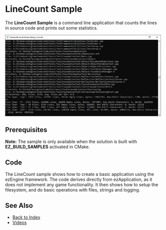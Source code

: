 # LineCount Sample

The **LineCount Sample** is a command line application that counts the lines in source code and prints out some statistics.

![LineCount1](media/line-count1.jpg)

## Prerequisites

**Note:** The sample is only available when the solution is built with **EZ_BUILD_SAMPLES** activated in CMake.

## Code

The LineCount sample shows how to create a basic application using the ezEngine framework. The code derives directly from ezApplication, as it does not implement any game functionality. It then shows how to setup the filesystem, and do basic operations with files, strings and logging.

## See Also

* [Back to Index](../index.md)
* [Videos](../appendix/videos.md)